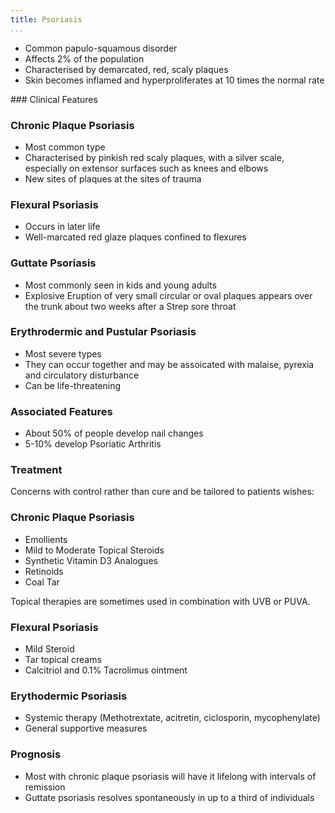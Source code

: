 ```yaml
---
title: Psoriasis
...
```


- Common papulo-squamous disorder
- Affects 2% of the population
- Characterised by demarcated, red, scaly plaques
- Skin becomes inflamed and hyperproliferates at 10 times the normal rate

### Clinical Features

### Chronic Plaque Psoriasis

- Most common type
- Characterised by pinkish red scaly plaques, with a silver scale, especially on extensor surfaces such as knees and elbows
- New sites of plaques at the sites of trauma

### Flexural Psoriasis

- Occurs in later life
- Well-marcated red glaze plaques confined to flexures


### Guttate Psoriasis

- Most commonly seen in kids and young adults
- Explosive Eruption of very small circular or oval plaques appears over the trunk about two weeks after a Strep sore throat


### Erythrodermic and Pustular Psoriasis

- Most severe types
- They can occur together and may be assoicated with malaise, pyrexia and circulatory disturbance
- Can be life-threatening

### Associated Features

- About 50% of people develop nail changes
- 5-10% develop Psoriatic Arthritis

### Treatment

Concerns with control rather than cure and be tailored to patients wishes:

### Chronic Plaque Psoriasis

- Emollients
- Mild to Moderate Topical Steroids
- Synthetic Vitamin D3 Analogues
- Retinoids
- Coal Tar

Topical therapies are sometimes used in combination with UVB or PUVA.

### Flexural Psoriasis

- Mild Steroid
- Tar topical creams
- Calcitriol and 0.1% Tacrolimus ointment

### Erythodermic Psoriasis

- Systemic therapy (Methotrextate, acitretin, ciclosporin, mycophenylate)
- General supportive measures

### Prognosis

- Most with chronic plaque psoriasis will have it lifelong with intervals of remission
- Guttate psoriasis resolves spontaneously in up to a third of individuals 
